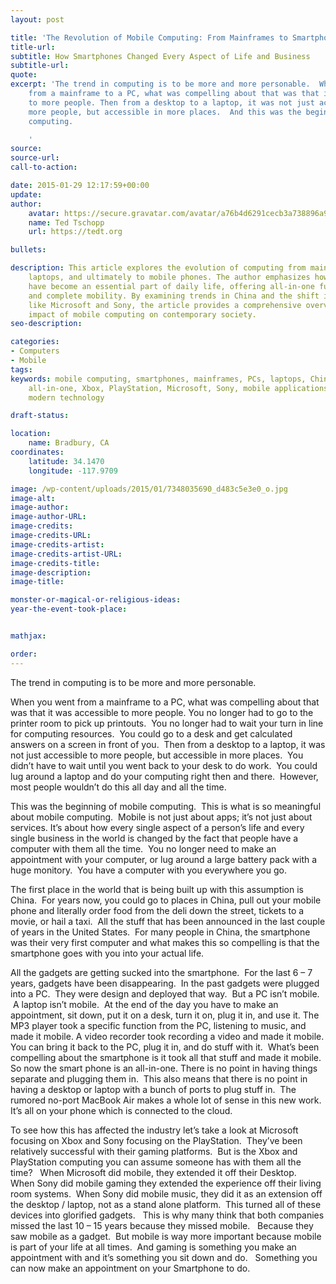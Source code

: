 ```yaml
---
layout: post

title: 'The Revolution of Mobile Computing: From Mainframes to Smartphones'
title-url:
subtitle: How Smartphones Changed Every Aspect of Life and Business
subtitle-url:
quote:
excerpt: 'The trend in computing is to be more and more personable.  When you went
    from a mainframe to a PC, what was compelling about that was that it was accessible
    to more people. Then from a desktop to a laptop, it was not just accessible to
    more people, but accessible in more places.  And this was the beginning of mobile
    computing.

    '
source:
source-url:
call-to-action:

date: 2015-01-29 12:17:59+00:00
update:
author:
    avatar: https://secure.gravatar.com/avatar/a76b4d6291cecb3a738896a971bfb903?s=512&d=mp&r=g
    name: Ted Tschopp
    url: https://tedt.org

bullets:

description: This article explores the evolution of computing from mainframes to PCs,
    laptops, and ultimately to mobile phones. The author emphasizes how smartphones
    have become an essential part of daily life, offering all-in-one functionality
    and complete mobility. By examining trends in China and the shift in major companies
    like Microsoft and Sony, the article provides a comprehensive overview of the
    impact of mobile computing on contemporary society.
seo-description:

categories:
- Computers
- Mobile
tags:
keywords: mobile computing, smartphones, mainframes, PCs, laptops, China, gadgets,
    all-in-one, Xbox, PlayStation, Microsoft, Sony, mobile applications, cloud computing,
    modern technology

draft-status:

location:
    name: Bradbury, CA
coordinates:
    latitude: 34.1470
    longitude: -117.9709

image: /wp-content/uploads/2015/01/7348035690_d483c5e3e0_o.jpg
image-alt:
image-author:
image-author-URL:
image-credits:
image-credits-URL:
image-credits-artist:
image-credits-artist-URL:
image-credits-title:
image-description:
image-title:

monster-or-magical-or-religious-ideas:
year-the-event-took-place:


mathjax:

order:
---
```

The trend in computing is to be more and more personable.

When you went from a mainframe to a PC, what was compelling about that was that it was accessible to more people. You no longer had to go to the printer room to pick up printouts.  You no longer had to wait your turn in line for computing resources.  You could go to a desk and get calculated answers on a screen in front of you.  Then from a desktop to a laptop, it was not just accessible to more people, but accessible in more places.  You didn’t have to wait until you went back to your desk to do work.  You could lug around a laptop and do your computing right then and there.  However, most people wouldn’t do this all day and all the time.

This was the beginning of mobile computing.  This is what is so meaningful about mobile computing.  Mobile is not just about apps; it’s not just about services. It’s about how every single aspect of a person’s life and every single business in the world is changed by the fact that people have a computer with them all the time.  You no longer need to make an appointment with your computer, or lug around a large battery pack with a huge monitory.  You have a computer with you everywhere you go.

The first place in the world that is being built up with this assumption is China.  For years now, you could go to places in China, pull out your mobile phone and literally order food from the deli down the street, tickets to a movie, or hail a taxi.  All the stuff that has been announced in the last couple of years in the United States.  For many people in China, the smartphone was their very first computer and what makes this so compelling is that the smartphone goes with you into your actual life.

All the gadgets are getting sucked into the smartphone.  For the last 6 – 7 years, gadgets have been disappearing.  In the past gadgets were plugged into a PC.  They were design and deployed that way.  But a PC isn’t mobile.  A laptop isn’t mobile.  At the end of the day you have to make an appointment, sit down, put it on a desk, turn it on, plug it in, and use it. The MP3 player took a specific function from the PC, listening to music, and made it mobile. A video recorder took recording a video and made it mobile. You can bring it back to the PC, plug it in, and do stuff with it.  What’s been compelling about the smartphone is it took all that stuff and made it mobile. So now the smart phone is an all-in-one. There is no point in having things separate and plugging them in.  This also means that there is no point in having a desktop or laptop with a bunch of ports to plug stuff in.  The rumored no-port MacBook Air makes a whole lot of sense in this new work.  It’s all on your phone which is connected to the cloud.

To see how this has affected the industry let’s take a look at Microsoft focusing on Xbox and Sony focusing on the PlayStation.  They’ve been relatively successful with their gaming platforms.  But is the Xbox and PlayStation computing you can assume someone has with them all the time?   When Microsoft did mobile, they extended it off their Desktop.  When Sony did mobile gaming they extended the experience off their living room systems.  When Sony did mobile music, they did it as an extension off the desktop / laptop, not as a stand alone platform.  This turned all of these devices into glorified gadgets.   This is why many think that both companies missed the last 10 &#8211; 15 years because they missed mobile.   Because they saw mobile as a gadget.  But mobile is way more important because mobile is part of your life at all times.  And gaming is something you make an appointment with and it’s something you sit down and do.   Something you can now make an appointment on your Smartphone to do.